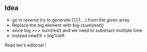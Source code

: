 ## Idea 

- go in reverse try to generate [1,1,1....] from the given array
- Replace the big element with big-(sum(rest)) 
- since big >>> sum(rest) and we need to substract multiple time 
- instead newElt = big%left

Read lee's editiroal !
